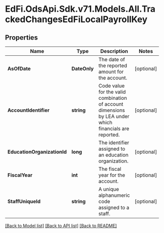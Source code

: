 # EdFi.OdsApi.Sdk.v71.Models.All.TrackedChangesEdFiLocalPayrollKey

## Properties

Name | Type | Description | Notes
------------ | ------------- | ------------- | -------------
**AsOfDate** | **DateOnly** | The date of the reported amount for the account. | [optional] 
**AccountIdentifier** | **string** | Code value for the valid combination of account dimensions by LEA under which financials are reported. | [optional] 
**EducationOrganizationId** | **long** | The identifier assigned to an education organization. | [optional] 
**FiscalYear** | **int** | The fiscal year for the account. | [optional] 
**StaffUniqueId** | **string** | A unique alphanumeric code assigned to a staff. | [optional] 

[[Back to Model list]](../../README.md#documentation-for-models) [[Back to API list]](../../README.md#documentation-for-api-endpoints) [[Back to README]](../../README.md)

